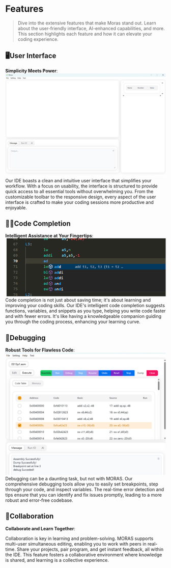 # Features

> Dive into the extensive features that make Moras stand out. Learn about the user-friendly interface, AI-enhanced 
> capabilities, and more. This section highlights each feature and how it can elevate your coding experience.

## 🖥️User Interface

**Simplicity Meets Power**:
![image](assets/user_inteface.png)
Our IDE boasts a clean and intuitive user interface that simplifies your workflow. With a focus on usability, the interface is structured to provide quick access to all essential tools without overwhelming you. From the customizable toolbar to the responsive design, every aspect of the user interface is crafted to make your coding sessions more productive and enjoyable.


## 👨‍💻Code Completion

**Intelligent Assistance at Your Fingertips**:
![image](assets/comletion.png)
Code completion is not just about saving time; it's about learning and improving your coding skills. Our IDE's intelligent code completion suggests functions, variables, and snippets as you type, helping you write code faster and with fewer errors. It's like having a knowledgeable companion guiding you through the coding process, enhancing your learning curve.


## 🐞Debugging

**Robust Tools for Flawless Code**: 
![image](assets/debug.png)
Debugging can be a daunting task, but not with MORAS. Our comprehensive debugging tools allow you to easily set breakpoints, step through your code, and inspect variables. The real-time error detection and tips ensure that you can identify and fix issues promptly, leading to a more robust and error-free codebase.


## 👥Collaboration

**Collaborate and Learn Together**: 

Collaboration is key in learning and problem-solving. MORAS supports multi-user simultaneous editing, enabling you to work with peers in real-time. Share your projects, pair program, and get instant feedback, all within the IDE. This feature fosters a collaborative environment where knowledge is shared, and learning is a collective experience.
